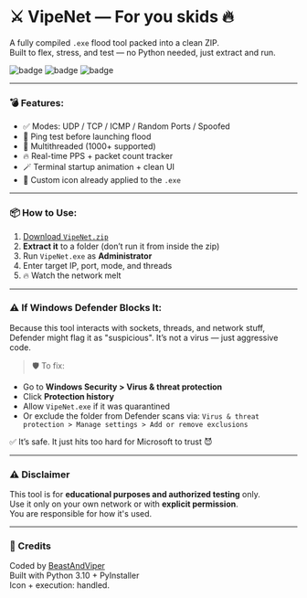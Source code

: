 # ⚔️ VipeNet — For you skids 🔥

A fully compiled `.exe` flood tool packed into a clean ZIP.  
Built to flex, stress, and test — no Python needed, just extract and run.

![badge](https://img.shields.io/badge/status-ready-green)
![badge](https://img.shields.io/badge/build-exe-blue)
![badge](https://img.shields.io/badge/purpose-educational-yellow)

---

### 💣 Features:
- ✅ Modes: UDP / TCP / ICMP / Random Ports / Spoofed  
- 🧠 Ping test before launching flood  
- 🧵 Multithreaded (1000+ supported)  
- 🔥 Real-time PPS + packet count tracker  
- 🪄 Terminal startup animation + clean UI  
- 🧿 Custom icon already applied to the `.exe`

---

### 📦 How to Use:
1. [Download `VipeNet.zip`](./VipeNet.zip)
2. **Extract it** to a folder (don’t run it from inside the zip)  
3. Run `VipeNet.exe` as **Administrator**  
4. Enter target IP, port, mode, and threads  
5. 🔥 Watch the network melt

---

### ⚠️ If Windows Defender Blocks It:
Because this tool interacts with sockets, threads, and network stuff, Defender might flag it as "suspicious". It’s not a virus — just aggressive code.

> 🛡️ To fix:
- Go to **Windows Security > Virus & threat protection**
- Click **Protection history**
- Allow `VipeNet.exe` if it was quarantined
- Or exclude the folder from Defender scans via:
  `Virus & threat protection > Manage settings > Add or remove exclusions`

✅ It’s safe. It just hits too hard for Microsoft to trust 😈

---

### ⚠️ Disclaimer
This tool is for **educational purposes and authorized testing** only.  
Use it only on your own network or with **explicit permission**.  
You are responsible for how it's used.

---

### 👑 Credits
Coded by [BeastAndViper](https://github.com/BeastAndViper)  
Built with Python 3.10 + PyInstaller  
Icon + execution: handled.
